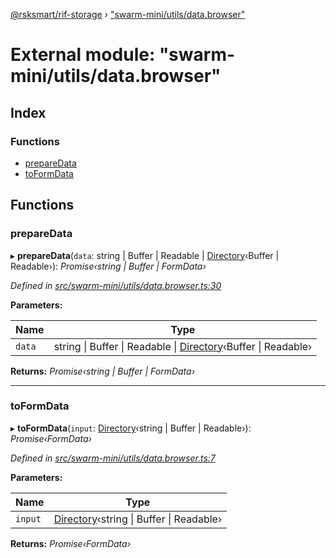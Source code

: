 [@rsksmart/rif-storage](../README.md) › ["swarm-mini/utils/data.browser"](_swarm_mini_utils_data_browser_.md)

# External module: "swarm-mini/utils/data.browser"

## Index

### Functions

* [prepareData](_swarm_mini_utils_data_browser_.md#preparedata)
* [toFormData](_swarm_mini_utils_data_browser_.md#toformdata)

## Functions

###  prepareData

▸ **prepareData**(`data`: string | Buffer | Readable | [Directory](_types_.md#directory)‹Buffer | Readable›): *Promise‹string | Buffer | FormData›*

*Defined in [src/swarm-mini/utils/data.browser.ts:30](https://github.com/rsksmart/rds-libjs/blob/5474bd0/src/swarm-mini/utils/data.browser.ts#L30)*

**Parameters:**

Name | Type |
------ | ------ |
`data` | string &#124; Buffer &#124; Readable &#124; [Directory](_types_.md#directory)‹Buffer &#124; Readable› |

**Returns:** *Promise‹string | Buffer | FormData›*

___

###  toFormData

▸ **toFormData**(`input`: [Directory](_types_.md#directory)‹string | Buffer | Readable›): *Promise‹FormData›*

*Defined in [src/swarm-mini/utils/data.browser.ts:7](https://github.com/rsksmart/rds-libjs/blob/5474bd0/src/swarm-mini/utils/data.browser.ts#L7)*

**Parameters:**

Name | Type |
------ | ------ |
`input` | [Directory](_types_.md#directory)‹string &#124; Buffer &#124; Readable› |

**Returns:** *Promise‹FormData›*
